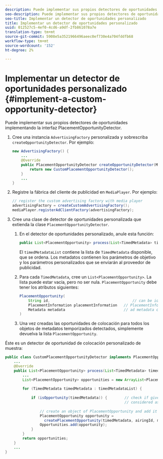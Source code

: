```yaml
---
description: Puede implementar sus propios detectores de oportunidades implementando la interfaz PlacementOpportunityDetector.
seo-description: Puede implementar sus propios detectores de oportunidades implementando la interfaz PlacementOpportunityDetector.
seo-title: Implementar un detector de oportunidades personalizado
title: Implementar un detector de oportunidades personalizado
uuid: 012527c5-4ef0-4cd6-a9df-2fb861078a7e
translation-type: tm+mt
source-git-commit: 5908e5a3521966496aeec0ef730e4a704fddfb68
workflow-type: tm+mt
source-wordcount: '152'
ht-degree: 2%

---
```



# Implementar un detector de oportunidades personalizado {#implement-a-custom-opportunity-detector}

Puede implementar sus propios detectores de oportunidades implementando la interfaz PlacementOpportunityDetector.

1. Cree una instancia `AdvertisingFactory` personalizada y sobrescriba `createOpportunityDetector`. Por ejemplo:

   ```java
   new AdvertisingFactory() { 
       ... 
       @Override 
       public PlacementOpportunityDetector createOpportunityDetector(MediaPlayerItem item) { 
           return new CustomPlacementOpportunityDetector(); 
       } 
       ... 
   }
   ```

1. Registre la fábrica del cliente de publicidad en `MediaPlayer`. Por ejemplo:

   ```java
   // register the custom advertising factory with media player 
   advertisingFactory = createCustomAdvertisingFactory(); 
   mediaPlayer.registerAdClientFactory(advertisingFactory);
   ```

1. Cree una clase de detector de oportunidades personalizada que extienda la clase `PlacementOpportunityDetector`.
   1. En el detector de oportunidades personalizado, anule esta función:

      ```java
      public List<PlacementOpportunity> process(List<TimedMetadata> timedMetadataList, Metadata metadata)
      ```

      El `timedMetadataList` contiene la lista de `TimedMetadata` disponible, que se ordena. Los metadatos contienen los parámetros de objetivo y los parámetros personalizados que se enviarán al proveedor de publicidad.

   1. Para cada `TimedMetadata`, cree un `List<PlacementOpportunity>`. La lista puede estar vacía, pero no ser nula. `PlacementOpportunity` debe tener los atributos siguientes:

      ```java
      PlacementOpportunity( 
          String id,                                      // can be id from timedMetadata 
          PlacementInformation placementInformation   // PlacementInformation object containing Type, time, duration 
          Metadata metadata                           // ad metadata containing targeting params sent to the ad provider 
      )
      ```

   1. Una vez creadas las oportunidades de colocación para todos los objetos de metadatos temporizados detectados, simplemente devuelva la lista `PlacementOpportunity`.

Éste es un detector de oportunidad de colocación personalizado de muestra:

```java
public class CustomPlacementOpportunityDetector implements PlacementOpportunityDetector { 
    ... 
    @Override 
    public List<PlacementOpportunity> process(List<TimedMetadata> timedMetadataList, Metadata metadata) { 
        ... 
        List<PlacementOpportunity> opportunities = new ArrayList<PlacementOpportunity>(); 
 
        for (TimedMetadata timedMetadata : timedMetadataList) { 
 
            if (isOpportunity(timedMetadata)) {        // check if given timedMetadata should be  
                                                       // considered as an opportunity 
 
                // create an object of PlacementOpportunity and add it to the opportunities list 
                PlacementOpportunity opportunity =  
                  createPlacementOpportunity(timedMetadata, airingId, metadata); 
                Opportunities.add(opportunity); 
            } 
        } 
        return opportunities; 
    }    
    ... 
} 
```


